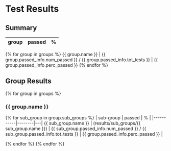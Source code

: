 # Test Results

## Summary

| group | passed | % |
|-------|--------|---|
{% for group in groups %}
{{ group.name }} | {{ group.passed_info.num_passed }} / {{ group.passed_info.tot_tests }} | {{ group.passed_info.perc_passed }}
{% endfor %}

## Group Results

{% for group in groups %}
### {{ group.name }}
{% for sub_group in group.sub_groups %}
| sub-group | passed | % |
|-----------|--------|---|
{{ sub_group.name }} | (results/sub_groups/{{ sub_group.name }}) | {{ sub_group.passed_info.num_passed }} / {{ sub_group.passed_info.tot_tests }}  | {{ group.passed_info.perc_passed }} |

{% endfor %}
{% endfor %}
